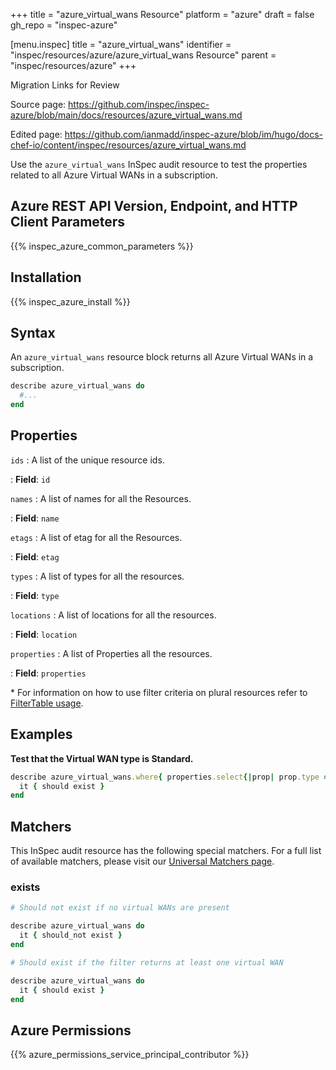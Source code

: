 +++
title = "azure_virtual_wans Resource"
platform = "azure"
draft = false
gh_repo = "inspec-azure"

[menu.inspec]
title = "azure_virtual_wans"
identifier = "inspec/resources/azure/azure_virtual_wans Resource"
parent = "inspec/resources/azure"
+++

<div class="admonition-note">
<p class="admonition-note-title">Migration Links for Review</p>
<div class="admonition-note-text">
<p>Source page: <a href="https://github.com/inspec/inspec-azure/blob/main/docs/resources/azure_virtual_wans.md">https://github.com/inspec/inspec-azure/blob/main/docs/resources/azure_virtual_wans.md</a></p>
<p>Edited page: <a href="https://github.com/ianmadd/inspec-azure/blob/im/hugo/docs-chef-io/content/inspec/resources/azure_virtual_wans.md">https://github.com/ianmadd/inspec-azure/blob/im/hugo/docs-chef-io/content/inspec/resources/azure_virtual_wans.md</a></p>
</div>
</div>


Use the `azure_virtual_wans` InSpec audit resource to test the properties related to all Azure Virtual WANs in a subscription.

## Azure REST API Version, Endpoint, and HTTP Client Parameters

{{% inspec_azure_common_parameters %}}

## Installation

{{% inspec_azure_install %}}

## Syntax

An `azure_virtual_wans` resource block returns all Azure Virtual WANs in a subscription.

```ruby
describe azure_virtual_wans do
  #...
end
```

## Properties

`ids`
: A list of the unique resource ids.

: **Field**: `id`

`names`
: A list of names for all the Resources.

: **Field**: `name`

`etags`
: A list of etag for all the Resources.

: **Field**: `etag`

`types`
: A list of types for all the resources.

: **Field**: `type`

`locations`
: A list of locations for all the resources.

: **Field**: `location`

`properties`
: A list of Properties all the resources.

: **Field**: `properties`

<superscript>*</superscript> For information on how to use filter criteria on plural resources refer to [FilterTable usage](https://github.com/inspec/inspec/blob/master/dev-docs/filtertable-usage.md).

## Examples

**Test that the Virtual WAN type is Standard.**

```ruby
describe azure_virtual_wans.where{ properties.select{|prop| prop.type == 'Standard' } } do
  it { should exist }
end
```

## Matchers

This InSpec audit resource has the following special matchers. For a full list of available matchers, please visit our [Universal Matchers page](https://www.inspec.io/docs/reference/matchers/).

### exists

```ruby
# Should not exist if no virtual WANs are present

describe azure_virtual_wans do
  it { should_not exist }
end

# Should exist if the filter returns at least one virtual WAN

describe azure_virtual_wans do
  it { should exist }
end
```

## Azure Permissions

{{% azure_permissions_service_principal_contributor %}}
